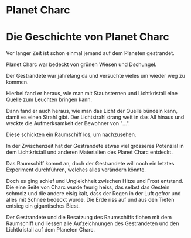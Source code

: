 # Planet Charc

# Die Geschichte von Planet Charc
Vor langer Zeit ist schon einmal jemand auf dem Planeten gestrandet.

Planet Charc war bedeckt von grünen Wiesen und Dschungel.

Der Gestrandete war jahrelang da und versuchte vieles um wieder weg zu kommen.

Hierbei fand er heraus, wie man mit Staubsternen und Lichtkristall eine Quelle zum Leuchten bringen kann.

Dann fand er auch heraus, wie man das Licht der Quelle bündeln kann, damit es einen Strahl gibt.
Der Lichtstrahl drang weit in das All hinaus und weckte die Aufmerksamkeit der Bewohner von "...".

Diese schickten ein Raumschiff los, um nachzusehen.

In der Zwischenzeit hat der Gestrandete etwas viel grösseres Potenzial in dem Lichtkristall und anderen Materialien des Planet Charc entdeckt.

Das Raumschiff kommt an, doch der Gestrandete will noch ein letztes Experiment durchführen, welches alles verändern könnte.

Doch es ging schief und Ungleichheit zwischen Hitze und Frost entstand. Die eine Seite von Charc wurde feurig heiss, das selbst das Gestein schmolz und die andere eisig kalt, dass der Regen in der Luft gefror und alles mit Schnee bedeckt wurde. Die Erde riss auf und aus den Tiefen entsieg ein gigantisches Biest.

Der Gestrandete und die Besatzung des Raumschiffs flohen mit dem Raumschiff und liessen alle Aufzeichnungen des Gestrandeten und den Lichtkristall auf dem Planeten Charc.